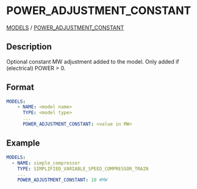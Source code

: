 # POWER_ADJUSTMENT_CONSTANT

[MODELS](/about/references/MODELS.md) / 
[POWER_ADJUSTMENT_CONSTANT](/about/references/POWER_ADJUSTMENT_CONSTANT.md)

## Description
Optional constant MW adjustment added to the model. Only added if (electrical) POWER > 0.

## Format

~~~~~yaml
MODELS:
    - NAME: <model name>
      TYPE: <model type>
      ...
      POWER_ADJUSTMENT_CONSTANT: <value in MW>
~~~~~

## Example

~~~~~yaml
MODELS:
  - NAME: simple_compressor
    TYPE: SIMPLIFIED_VARIABLE_SPEED_COMPRESSOR_TRAIN
    ...
    POWER_ADJUSTMENT_CONSTANT: 10 #MW
~~~~~
